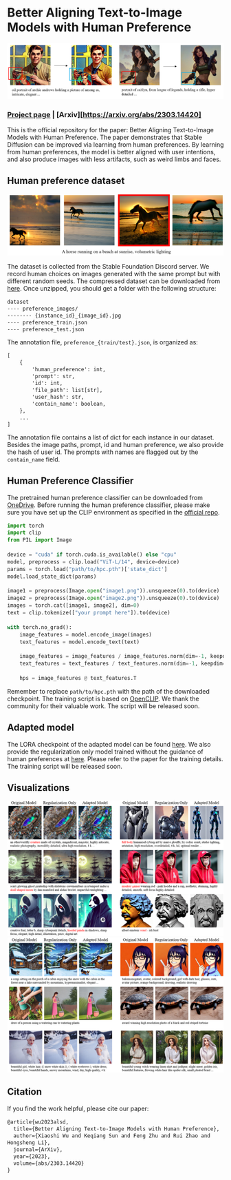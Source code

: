 # Better Aligning Text-to-Image Models with Human Preference

![teaser](assets/github_banner.png)

### [Project page](https://tgxs002.github.io/align_sd_web/) | [Arxiv][https://arxiv.org/abs/2303.14420]

This is the official repository for the paper: Better Aligning Text-to-Image Models with Human Preference. The paper demonstrates that Stable Diffusion can be improved via learning from human preferences. By learning from human preferences, the model is better aligned with user intentions, and also produce images with less artifacts, such as weird limbs and faces.

## Human preference dataset
![examples](assets/examples.png)

The dataset is collected from the Stable Foundation Discord server. We record human choices on images generated with the same prompt but with different random seeds.
The compressed dataset can be downloaded from [here](https://mycuhk-my.sharepoint.com/:u:/g/personal/1155172150_link_cuhk_edu_hk/ESCl7RD3cE9FsitV0P2F8DABC1zRJxbCMI-AXei2Nwx2vA?e=ILRanj).
Once unzipped, you should get a folder with the following structure:
```
dataset
---- preference_images/
-------- {instance_id}_{image_id}.jpg
---- preference_train.json
---- preference_test.json
```
The annotation file, `preference_{train/test}.json`, is organized as:
```
[
    {
        'human_preference': int,
        'prompt': str,
        'id': int,
        'file_path': list[str],
        'user_hash': str,
        'contain_name': boolean,
    },
    ...
]
```
The annotation file contains a list of dict for each instance in our dataset. Besides the image paths, prompt, id and human preference, we also provide the hash of user id. The prompts with names are flagged out by the `contain_name` field.

<!-- data format specification -->

## Human Preference Classifier
The pretrained human preference classifier can be downloaded from [OneDrive](https://mycuhk-my.sharepoint.com/:u:/g/personal/1155172150_link_cuhk_edu_hk/EWDmzdoqa1tEgFIGgR5E7gYBTaQktJcxoOYRoTHWzwzNcw?e=b7rgYW).
Before running the human preference classifier, please make sure you have set up the CLIP environment as specified in the [official repo](https://github.com/openai/CLIP).

```python
import torch
import clip
from PIL import Image

device = "cuda" if torch.cuda.is_available() else "cpu"
model, preprocess = clip.load("ViT-L/14", device=device)
params = torch.load("path/to/hpc.pth")['state_dict']
model.load_state_dict(params)

image1 = preprocess(Image.open("image1.png")).unsqueeze(0).to(device)
image2 = preprocess(Image.open("image2.png")).unsqueeze(0).to(device)
images = torch.cat([image1, image2], dim=0)
text = clip.tokenize(["your prompt here"]).to(device)

with torch.no_grad():
    image_features = model.encode_image(images)
    text_features = model.encode_text(text)

    image_features = image_features / image_features.norm(dim=-1, keepdim=True)
    text_features = text_features / text_features.norm(dim=-1, keepdim=True)

    hps = image_features @ text_features.T
```
Remember to replace `path/to/hpc.pth` with the path of the downloaded checkpoint.
The training script is based on [OpenCLIP](https://github.com/mlfoundations/open_clip). We thank the community for their valuable work.
The script will be released soon.

## Adapted model
The LORA checkpoint of the adapted model can be found [here](https://mycuhk-my.sharepoint.com/:u:/g/personal/1155172150_link_cuhk_edu_hk/ETbAtw6J9AdCq-afxHsZT6kBsnWa_mWXStzqyIyu1hxVuQ?e=MnX7tt). We also provide the regularization only model trained without the guidance of human preferences at [here](https://mycuhk-my.sharepoint.com/:u:/g/personal/1155172150_link_cuhk_edu_hk/ESgC8KMIBoZOuGLsBGzu164Bxzwucwp_Jc5xBvTwA9sagA?e=RW4aaV).
Please refer to the paper for the training details. The training script will be released soon.

## Visualizations
![vis1](assets/vis1.png)
![vis2](assets/vis2.png)

## Citation
If you find the work helpful, please cite our paper:
```
@article{wu2023alsd,
  title={Better Aligning Text-to-Image Models with Human Preference},
  author={Xiaoshi Wu and Keqiang Sun and Feng Zhu and Rui Zhao and Hongsheng Li},
  journal={ArXiv},
  year={2023},
  volume={abs/2303.14420}
}
```
